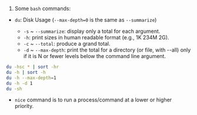 1. Some `bash` commands:

- `du`: Disk Usage (`--max-depth=0` is the same as `--summarize`)

  + `-s` ~ `--summarize`: display only a total for each argument.
  + `-h`: print sizes in human readable format (e.g., 1K 234M 2G).
  + `-c` ~ `--total`: produce a grand total.
  + `-d` ~ `--max-depth`: print the total for a directory (or file, with --all) only if it is N or fewer levels below the command line argument.

```bash
du -hsc * | sort -hr
du -h | sort -h
du -h --max-depth=1
du -h -d 1
du -sh
```

- `nice` command is to run a process/command at a lower or higher priority.